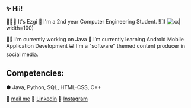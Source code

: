 ###  ✨ Hii!



 🙋🏻‍♀️ It's Ezgi 
 💜 I'm a 2nd year Computer Engineering Student. 
 ![]( ![xx](https://user-images.githubusercontent.com/109277079/220790437-570ac28b-60fb-4fbe-b19a-1b904d433ec6.jpg)| width=100)


 💅🏻 I’m currently working on Java 
 🍓 I’m currently learning Android Mobile Application Development
 💻 I'm a "software" themed content producer in social media.
 
 
 ## Competencies:
 ● Java, Python, SQL, HTML-CSS, C++ 

 
 📩 [mail me](karahanezgi64@gmail.com)
 💎 [Linkedin](https://www.linkedin.com/in/ezgikrhnn/)
 📸 [Instagram](https://www.instagram.com/codewbnezgirl/)
 
 

 

